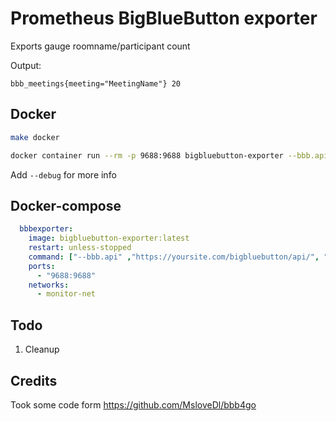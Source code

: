 # Prometheus BigBlueButton exporter

Exports gauge roomname/participant count

Output:

```text
bbb_meetings{meeting="MeetingName"} 20
```

## Docker

```bash
make docker

docker container run --rm -p 9688:9688 bigbluebutton-exporter --bbb.api=https://yoursite.com/bigbluebutton/api/ --bbb.secret=secret
```

Add `--debug` for more info

## Docker-compose

```yaml
  bbbexporter:
    image: bigbluebutton-exporter:latest
    restart: unless-stopped
    command: ["--bbb.api" ,"https://yoursite.com/bigbluebutton/api/", "--bbb.secret", "secret"]
    ports:
      - "9688:9688"
    networks:
      - monitor-net
```

## Todo

1. Cleanup

## Credits

Took some code form https://github.com/MsloveDl/bbb4go
